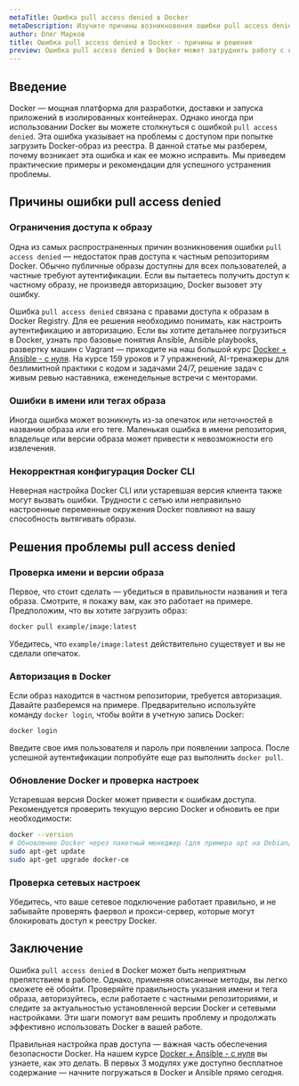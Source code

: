 ```yaml
---
metaTitle: Ошибка pull access denied в Docker
metaDescription: Изучите причины возникновения ошибки pull access denied в Docker и узнайте, как её исправить. Читайте пошаговое руководство по устранению проблем
author: Олег Марков
title: Ошибка pull access denied в Docker - причины и решения
preview: Ошибка pull access denied в Docker может затруднить работу с контейнерами. Поймите, почему она возникает и как её устранить, используя простые шаги и примеры
---
```


## Введение

Docker — мощная платформа для разработки, доставки и запуска приложений в изолированных контейнерах. Однако иногда при использовании Docker вы можете столкнуться с ошибкой `pull access denied`. Эта ошибка указывает на проблемы с доступом при попытке загрузить Docker-образ из реестра. В данной статье мы разберем, почему возникает эта ошибка и как ее можно исправить. Мы приведем практические примеры и рекомендации для успешного устранения проблемы.

## Причины ошибки pull access denied

### Ограничения доступа к образу

Одна из самых распространенных причин возникновения ошибки `pull access denied` — недостаток прав доступа к частным репозиториям Docker. Обычно публичные образы доступны для всех пользователей, а частные требуют аутентификации. Если вы пытаетесь получить доступ к частному образу, не произведя авторизацию, Docker вызовет эту ошибку.

Ошибка `pull access denied` связана с правами доступа к образам в Docker Registry. Для ее решения необходимо понимать, как настроить аутентификацию и авторизацию. Если вы хотите детальнее погрузиться в Docker, узнать про базовые понятия Ansible, Ansible playbooks, развертку машин с Vagrant — приходите на наш большой курс [Docker + Ansible - с нуля](https://purpleschool.ru/course/docker?utm_source=knowledgebase&utm_medium=text&utm_campaign=Oshibka_pull_access_denied_v_Docker_-_prichiny_i_resheniya). На курсе 159 уроков и 7 упражнений, AI-тренажеры для безлимитной практики с кодом и задачами 24/7, решение задач с живым ревью наставника, еженедельные встречи с менторами.

### Ошибки в имени или тегах образа

Иногда ошибка может возникнуть из-за опечаток или неточностей в названии образа или его теге. Маленькая ошибка в имени репозитория, владельце или версии образа может привести к невозможности его извлечения.

### Некорректная конфигурация Docker CLI

Неверная настройка Docker CLI или устаревшая версия клиента также могут вызвать ошибки. Трудности с сетью или неправильно настроенные переменные окружения Docker повлияют на вашу способность вытягивать образы.

## Решения проблемы pull access denied

### Проверка имени и версии образа

Первое, что стоит сделать — убедиться в правильности названия и тега образа. Смотрите, я покажу вам, как это работает на примере. Предположим, что вы хотите загрузить образ:

```bash
docker pull example/image:latest
```

Убедитесь, что `example/image:latest` действительно существует и вы не сделали опечаток.

### Авторизация в Docker

Если образ находится в частном репозитории, требуется авторизация. Давайте разберемся на примере. Предварительно используйте команду `docker login`, чтобы войти в учетную запись Docker:

```bash
docker login
```

Введите свое имя пользователя и пароль при появлении запроса. После успешной аутентификации попробуйте еще раз выполнить `docker pull`.

### Обновление Docker и проверка настроек

Устаревшая версия Docker может привести к ошибкам доступа. Рекомендуется проверить текущую версию Docker и обновить ее при необходимости:

```bash
docker --version
# Обновление Docker через пакетный менеджер (для примера apt на Debian/Ubuntu)
sudo apt-get update
sudo apt-get upgrade docker-ce
```

### Проверка сетевых настроек

Убедитесь, что ваше сетевое подключение работает правильно, и не забывайте проверять фаервол и прокси-сервер, которые могут блокировать доступ к реестру Docker.

## Заключение

Ошибка `pull access denied` в Docker может быть неприятным препятствием в работе. Однако, применяя описанные методы, вы легко сможете её обойти. Проверяйте правильность указания имени и тега образа, авторизуйтесь, если работаете с частными репозиториями, и следите за актуальностью установленной версии Docker и сетевыми настройками. Эти шаги помогут вам решить проблему и продолжать эффективно использовать Docker в вашей работе.

Правильная настройка прав доступа — важная часть обеспечения безопасности Docker. На нашем курсе [Docker + Ansible - с нуля](https://purpleschool.ru/course/docker?utm_source=knowledgebase&utm_medium=text&utm_campaign=Oshibka_pull_access_denied_v_Docker_-_prichiny_i_resheniya) вы узнаете, как это делать. В первых 3 модулях уже доступно бесплатное содержание — начните погружаться в Docker и Ansible прямо сегодня.
